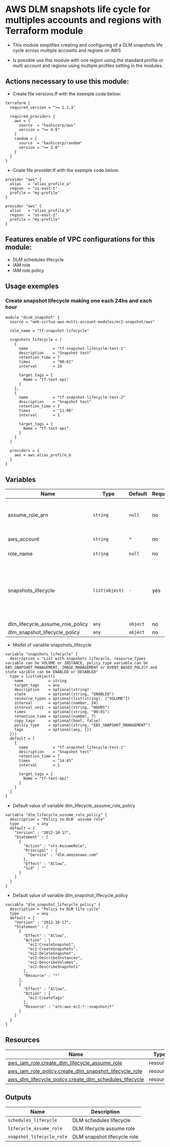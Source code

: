 # AWS DLM snapshots life cycle for multiples accounts and regions with Terraform module
* This module simplifies creating and configuring of a DLM snapshots life cycle across multiple accounts and regions on AWS

* Is possible use this module with one region using the standard profile or multi account and regions using multiple profiles setting in the modules.

## Actions necessary to use this module:

* Create file versions.tf with the exemple code below:
```hcl
terraform {
  required_version = ">= 1.1.3"

  required_providers {
    aws = {
      source  = "hashicorp/aws"
      version = ">= 4.9"
    }
    random = {
      source  = "hashicorp/random"
      version = ">= 2.0"
    }
  }
}
```

* Criate file provider.tf with the exemple code below:
```hcl
provider "aws" {
  alias   = "alias_profile_a"
  region  = "us-east-1"
  profile = "my-profile"
}

provider "aws" {
  alias   = "alias_profile_b"
  region  = "us-east-2"
  profile = "my-profile"
}
```


## Features enable of VPC configurations for this module:

- DLM schedules lifecycle
- IAM role
- IAM role policy

## Usage exemples

### Create snapshot lifecycle making one each 24hs and each hour

```hcl
module "disk_snapshot" {
  source = "web-virtua-aws-multi-account-modules/ec2-snapshot/aws"

  role_name = "tf-snapshot-lifecycle"

  snapshots_lifecycle = [
    {
      name           = "tf-snapshot-lifecycle-test-1"
      description    = "Snapshot test"
      retention_time = 7
      times          = "00:01"
      interval       = 24

      target_tags = {
        Name = "tf-test-api"
      }
    },
    {
      name           = "tf-snapshot-lifecycle-test-2"
      description    = "Snapshot test"
      retention_time = 7
      times          = "11:00"
      interval       = 1

      target_tags = {
        Name = "tf-test-api"
      }
    }
  ]

  providers = {
    aws = aws.alias_profile_b
  }
}
```

## Variables

| Name | Type | Default | Required | Description | Options |
|------|-------------|------|---------|:--------:|:--------|
| assume_role_arn | `string` | `null` | no | If defined will not be created a new assume role, else will be used this role ARN, for use a ARN existing not must be defined role_name variable | `-` |
| aws_account | `string` | `*` | no | If defined the permissions will be to this accont, else for any | `-` |
| role_name | `string` | `null` | no | If defined will be create a new role with this name | `-` |
| snapshots_lifecycle | `list(object)` | `-` | yes | List with snapshots lifecycle, resource_types variable can be VOLUME or INSTANCE, policy_type variable can be EBS_SNAPSHOT_MANAGEMENT, IMAGE_MANAGEMENT or EVENT_BASED_POLICY and state varible can be ENABLED or DESABLED | `-` |
| dlm_lifecycle_assume_role_policy | `any` | `object` | no | Policy to DLM  assume role | `-` |
| dlm_snapshot_lifecycle_policy | `any` | `object` | no | Policy to DLM life cycle | `-` |

* Model of variable snapshots_lifecycle
```hcl
variable "snapshots_lifecycle" {
  description = "List with snapshots lifecycle, resource_types variable can be VOLUME or INSTANCE, policy_type variable can be EBS_SNAPSHOT_MANAGEMENT, IMAGE_MANAGEMENT or EVENT_BASED_POLICY and state varible can be ENABLED or DESABLED"
  type = list(object({
    name           = string
    target_tags    = any
    description    = optional(string)
    state          = optional(string, "ENABLED")
    resource_types = optional(list(string), ["VOLUME"])
    interval       = optional(number, 24)
    interval_unit  = optional(string, "HOURS")
    times          = optional(string, "00:01")
    retention_time = optional(number, 7)
    copy_tags      = optional(bool, false)
    policy_type    = optional(string, "EBS_SNAPSHOT_MANAGEMENT")
    tags           = optional(any, {})
  }))
  default = [
    {
      name           = "tf-snapshot-lifecycle-test-1"
      description    = "Snapshot test"
      retention_time = 7
      times          = "14:45"
      interval       = 1

      target_tags = {
        Name = "tf-test-api"
      }
    }
  ]
}
```

* Default value of variable dlm_lifecycle_assume_role_policy
```hcl
variable "dlm_lifecycle_assume_role_policy" {
  description = "Policy to DLM  assume role"
  type        = any
  default = {
    "Version" : "2012-10-17",
    "Statement" : [
      {
        "Action" : "sts:AssumeRole",
        "Principal" : {
          "Service" : "dlm.amazonaws.com"
        },
        "Effect" : "Allow",
        "Sid" : ""
      }
    ]
  }
}
```

* Default value of variable dlm_snapshot_lifecycle_policy
```hcl
variable "dlm_snapshot_lifecycle_policy" {
  description = "Policy to DLM life cycle"
  type        = any
  default = {
    "Version" : "2012-10-17",
    "Statement" : [
      {
        "Effect" : "Allow",
        "Action" : [
          "ec2:CreateSnapshot",
          "ec2:CreateSnapshots",
          "ec2:DeleteSnapshot",
          "ec2:DescribeInstances",
          "ec2:DescribeVolumes",
          "ec2:DescribeSnapshots"
        ],
        "Resource" : "*"
      },
      {
        "Effect" : "Allow",
        "Action" : [
          "ec2:CreateTags"
        ],
        "Resource" : "arn:aws:ec2:*::snapshot/*"
      }
    ]
  }
}
```

## Resources

| Name | Type |
|------|------|
| [aws_iam_role.create_dlm_lifecycle_assume_role](https://registry.terraform.io/providers/hashicorp/aws/latest/docs/resources/iam_role) | resource |
| [aws_iam_role_policy.create_dlm_snapshot_lifecycle_role](https://registry.terraform.io/providers/hashicorp/aws/latest/docs/resources/iam_role_policy) | resource |
| [aws_dlm_lifecycle_policy.create_dlm_schedules_lifecycle](https://registry.terraform.io/providers/hashicorp/aws/latest/docs/resources/dlm_lifecycle_policy) | resource |

## Outputs

| Name | Description |
|------|-------------|
| `schedules_lifecycle` | DLM schedules lifecycle |
| `lifecycle_assume_role` | DLM lifecycle assume role |
| `snapshot_lifecycle_role` | DLM snapshot lifecycle role |
